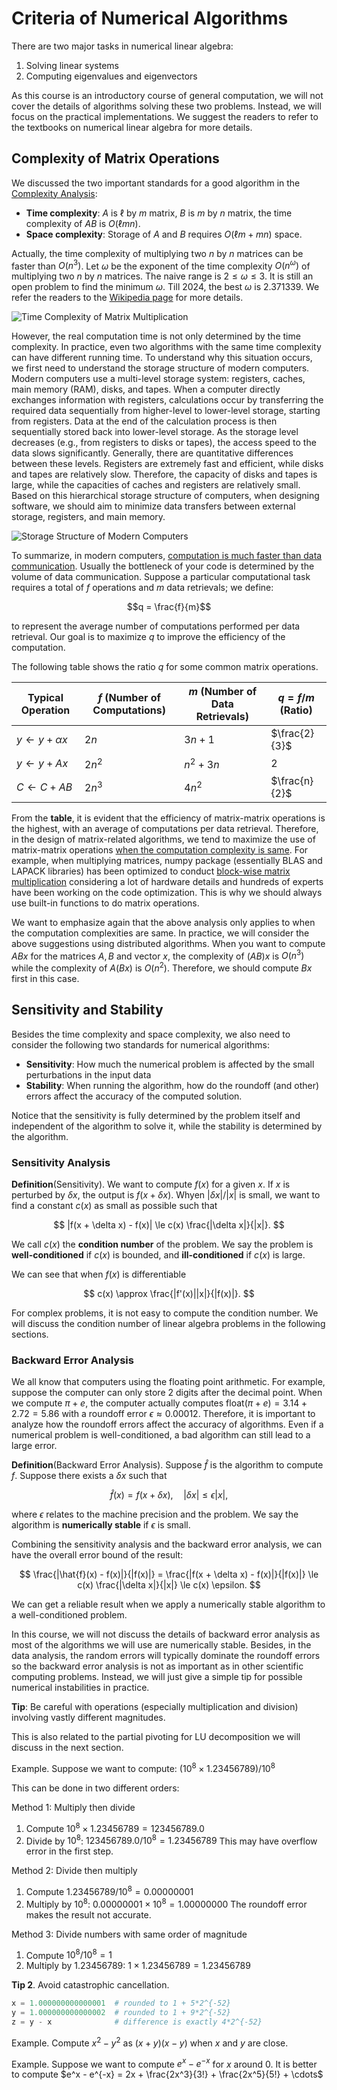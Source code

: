 # Criteria of Numerical Algorithms

There are two major tasks in numerical linear algebra:

1. Solving linear systems
2. Computing eigenvalues and eigenvectors

As this course is an introductory course of general computation, we will not cover the details of algorithms solving these two problems. Instead, we will focus on the practical implementations. We suggest the readers to refer to the textbooks on numerical linear algebra for more details.

## Complexity of Matrix Operations

We discussed the two important standards for a good algorithm in the [Complexity Analysis](../chapter_computational_complexity/index.md):

- **Time complexity**: $A$ is $\ell$ by $m$ matrix, $B$ is $m$ by $n$ matrix, the time complexity of $AB$ is $O(\ell m n)$.
- **Space complexity**: Storage of $A$ and $B$ requires $O(\ell m + m n)$ space.

Actually, the time complexity of multiplying two $n$ by $n$ matrices can be faster than $O(n^3)$. Let $\omega$ be the exponent of the time complexity $O(n^\omega)$ of multiplying two $n$ by $n$ matrices. The naive range is $2 \le \omega \le 3$. It is still an open problem to find the minimum $\omega$. Till 2024, the best $\omega$ is 2.371339. We refer the readers to the [Wikipedia page](https://en.wikipedia.org/wiki/Computational_complexity_of_matrix_multiplication) for more details.

![Time Complexity of Matrix Multiplication](./numerical_linear_algebra.assets/MatrixMultComplexity_svg.svg)

However, the real computation time is not only determined by the time complexity. In practice, even two algorithms with the same time complexity can have different running time. 
To understand why this situation occurs, we first need to understand the storage structure of modern computers. Modern computers use a multi-level storage system: registers, caches, main memory (RAM), disks, and tapes. When a computer directly exchanges information with registers, calculations occur by transferring the required data sequentially from higher-level to lower-level storage, starting from registers. Data at the end of the calculation process is then sequentially stored back into lower-level storage. As the storage level decreases (e.g., from registers to disks or tapes), the access speed to the data slows significantly. Generally, there are quantitative differences between these levels. Registers are extremely fast and efficient, while disks and tapes are relatively slow. Therefore, the capacity of disks and tapes is large, while the capacities of caches and registers are relatively small.
Based on this hierarchical storage structure of computers, when designing software, we should aim to minimize data transfers between external storage, registers, and main memory. 

![Storage Structure of Modern Computers](./numerical_linear_algebra.assets/storage_pyramid.png)

To summarize, in modern computers, <u>computation is much faster than data communication</u>. Usually the bottleneck of your code is determined by the volume of data communication.
Suppose a particular computational task requires a total of $f$ operations and $m$ data retrievals; we define:

$$q = \frac{f}{m}$$

to represent the average number of computations performed per data retrieval. Our goal is to maximize $q$ to improve the efficiency of the computation.

The following table shows the ratio $q$ for some common matrix operations.

| Typical Operation | $f$ (Number of Computations) | $m$ (Number of Data Retrievals) | $q = f/m$ (Ratio) |
|------------------|------------------------------|--------------------------------|-------------------|
| $y \gets y + \alpha x$ | $2n$ | $3n + 1$ | $\frac{2}{3}$ |
| $y \gets y + Ax$ | $2n^2$ | $n^2 + 3n$ | $2$ |
| $C \gets C + AB$ | $2n^3$ | $4n^2$ | $\frac{n}{2}$ |



From the **table**, it is evident that the efficiency of matrix-matrix operations is the highest, with an average of computations per data retrieval. Therefore, in the design of matrix-related algorithms, we tend to maximize the use of matrix-matrix operations <u>when the computation complexity is same</u>.  For example, when multiplying matrices, numpy package (essentially BLAS and LAPACK libraries) has been optimized to conduct [block-wise matrix multiplication](https://www.netlib.org/lapack/lawnspdf/lawn107.pdf) considering a lot of hardware details and hundreds of experts have been working on the code optimization. This is why we should always use built-in functions to do matrix operations. 

We want to emphasize again that the above analysis only applies to when the computation complexities are same. In practice, we will consider the above suggestions using distributed algorithms. When you want to compute $ABx$ for the matrices $A, B$ and vector $x$, the complexity of $(AB)x$ is $O(n^3)$ while the complexity of $A(Bx)$ is $O(n^2)$. Therefore, we should compute $Bx$ first in this case. 

## Sensitivity and Stability


Besides the time complexity and space complexity, we also need to consider the following two standards for numerical algorithms:

- **Sensitivity**: How much the numerical problem is affected by the small perturbations in the input data
- **Stability**: When running the algorithm, how do the roundoff (and other) errors affect the accuracy of the computed solution.

Notice that the sensitivity is fully determined by the problem itself and independent of the algorithm to solve it, while the stability is determined by the algorithm.

### Sensitivity Analysis

**Definition**(Sensitivity). We want to compute $f(x)$ for a given $x$. If $x$ is perturbed by $\delta x$, the output is $f(x + \delta x)$. Whyen $|\delta x|/|x|$ is small, we want to find a constant $c(x)$ as small as possible such that

$$
|f(x + \delta x) - f(x)| \le c(x) \frac{|\delta x|}{|x|}.
$$

We call $c(x)$ the **condition number** of the problem. We say the problem is **well-conditioned** if $c(x)$ is bounded, and **ill-conditioned** if $c(x)$ is large. 

We can see that when $f(x)$ is differentiable

$$
c(x) \approx \frac{|f'(x)||x|}{|f(x)|}.
$$

For complex problems, it is not easy to compute the condition number. 
We will discuss the condition number of linear algebra problems in the following sections.


### Backward Error Analysis

We all know that computers using the floating point arithmetic. 
For example, suppose the computer can only store 2 digits after the decimal point. When we compute $\pi + e$, the computer actually computes float$(\pi + e) = 3.14 + 2.72 = 5.86$ with a roundoff error $\epsilon \approx 0.00012$. Therefore, it is important to analyze how the roundoff errors affect the accuracy of algorithms. Even if a numerical problem is well-conditioned, a bad algorithm can still lead to a large error.

**Definition**(Backward Error Analysis). Suppose $\hat{f}$ is the algorithm to compute $f$. Suppose there exists a $\delta x$ such that 

$$
\hat{f}(x) = f(x + \delta x), \quad |\delta x| \le \epsilon |x|,
$$ 

where $\epsilon$ relates to the machine precision and the problem. We say the algorithm is **numerically stable** if $\epsilon$ is small.

Combining the sensitivity analysis and the backward error analysis, we can have the overall error bound of the result:

$$
\frac{|\hat{f}(x) - f(x)|}{|f(x)|} = \frac{|f(x + \delta x) - f(x)|}{|f(x)|} \le c(x) \frac{|\delta x|}{|x|} \le c(x) \epsilon.
$$

We can get a reliable result when we apply a numerically stable algorithm to a well-conditioned problem.

In this course, we will not discuss the details of backward error analysis as most of the algorithms we will use are numerically stable. Besides, in the data analysis, the random errors will typically dominate the roundoff errors so the backward error analysis is not as important as in other scientific computing problems. Instead, we will just give a simple tip for possible numerical instabilities in practice.

**Tip**: Be careful with operations (especially multiplication and division) involving vastly different magnitudes. 

This is also related to the partial pivoting for LU decomposition we will discuss in the next section.

Example. Suppose we want to compute: $(10^8 \times 1.23456789)/10^8$

This can be done in two different orders:

Method 1: Multiply then divide
1. Compute $10^8 \times 1.23456789 = 123456789.0$ 
2. Divide by $10^8$: $123456789.0/10^8 = 1.23456789$
This may have overflow error in the first step.

Method 2: Divide then multiply
1. Compute $1.23456789/10^8= 0.00000001$
2. Multiply by $10^8$: $0.00000001 \times 10^8 = 1.00000000$
The roundoff error makes the result not accurate.

Method 3: Divide numbers with same order of magnitude
1. Compute $10^8/10^8= 1$
2. Multiply by $1.23456789$: $1 \times 1.23456789 = 1.23456789$

**Tip 2**. Avoid catastrophic cancellation.

```python
x = 1.000000000000001  # rounded to 1 + 5*2^{-52}
y = 1.000000000000002  # rounded to 1 + 9*2^{-52}
z = y - x              # difference is exactly 4*2^{-52}
```

Example. Compute $x^2-y^2$ as $(x+y)(x-y)$ when $x$ and $y$ are close. 

Example. Suppose we want to compute $e^{x} - e^{-x}$ for $x$ around 0. It is better to compute $e^x - e^{-x} = 2x + \frac{2x^3}{3!} + \frac{2x^5}{5!} + \cdots$

